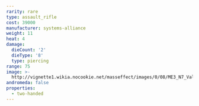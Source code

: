 ```yaml
---
rarity: rare
type: assault_rifle
cost: 39000
manufacturer: systems-alliance
weight: 11
heat: 4
damage:
  dieCount: '2'
  dieType: '8'
  type: piercing
range: 75
image: >-
  http://vignette1.wikia.nocookie.net/masseffect/images/0/08/ME3_N7_Valkyrie_Assault_Rifle.png/revision/latest?cb=20120317181450
andromeda: false
properties:
  - two-handed
---
```

